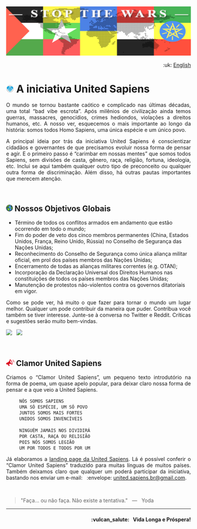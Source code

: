 ![United Sapiens banner](https://raw.githubusercontent.com/United-Sapiens/.github/main/profile/assets/profile-banner_1500x400.png)

<p align="right">:uk: <a href="https://github.com/United-Sapiens/.github/blob/main/profile/README.md">English</a></p>

# <img src="https://raw.githubusercontent.com/United-Sapiens/.github/main/profile/assets/unsap-icon.png" height="21px"> A iniciativa United Sapiens

<p align="justify">O mundo se tornou bastante caótico e complicado nas últimas décadas, uma total “bad vibe escrota”. Após milênios de civilização ainda temos guerras, massacres, genocídios, crimes hediondos, violações a direitos humanos, etc. A nosso ver, esquecemos o mais importante ao longo da história: somos todos Homo Sapiens, uma única espécie e um único povo.</p>

<p align="justify">A principal ideia por trás da iniciativa United Sapiens é conscientizar cidadãos e governantes de que precisamos evoluir nossa forma de pensar e agir. E o primeiro passo é “carimbar em nossas mentes” que somos todos Sapiens, sem divisões de casta, gênero, raça, religião, fortuna, ideologia, etc. Inclui se aqui também qualquer outro tipo de preconceito ou qualquer outra forma de discriminação. Além disso, há outras pautas importantes que merecem atenção.</p>
<p> &nbsp; </p>

## <img src="https://raw.githubusercontent.com/United-Sapiens/.github/main/profile/assets/globe-icon.png" height="18px"> Nossos Objetivos Globais

- Término de todos os conflitos armados em andamento que estão ocorrendo em todo o mundo;
- Fim do poder de veto dos cinco membros permanentes (China, Estados Unidos, França, Reino Unido, Rússia) no Conselho de Segurança das Nações Unidas;
- Reconhecimento do Conselho de Segurança como única aliança militar oficial, em prol dos países membros das Nações Unidas;
- Encerramento de todas as alianças militares correntes (e.g. OTAN);
- Incorporação da Declaração Universal dos Direitos Humanos nas constituições de todos os países membros das Nações Unidas;
- Manutenção de protestos não-violentos contra os governos ditatoriais em vigor.

<p align="justify">Como se pode ver, há muito o que fazer para tornar o mundo um lugar melhor. Qualquer um pode contribuir da maneira que puder. Contribua você também se tiver interesse. Junte-se à conversa no Twitter e Reddit. Críticas e sugestões serão muito bem-vindas.</p>

<p>
    <a href="https://twitter.com/loto365" target="_blank"><img src="https://img.shields.io/badge/twitter-%23009DF7.svg?&style=for-the-badge&logo=twitter&logoColor=white" height=25></a> &nbsp;
    <a href="https://www.reddit.com/r/United_Sapiens" target="_blank"><img src="https://img.shields.io/badge/reddit-%23FF4500.svg?&style=for-the-badge&logo=reddit&logoColor=white" height=25></a>
</p>
<p> &nbsp; </p>

## <img src="https://raw.githubusercontent.com/United-Sapiens/.github/main/profile/assets/clamor-icon.png" height="18px">  Clamor United Sapiens

<p align="justify">Criamos o “Clamor United Sapiens”, um pequeno texto introdutório na forma de poema, um quase apelo popular, para deixar claro nossa forma de pensar e a que veio a United Sapiens.</p>

```
     NÓS SOMOS SAPIENS
     UMA SÓ ESPÉCIE, UM SÓ POVO
     JUNTOS SOMOS MAIS FORTES
     UNIDOS SOMOS INVENCÍVEIS

     NINGUÉM JAMAIS NOS DIVIDIRÁ
     POR CASTA, RAÇA OU RELIGIÃO
     POIS NÓS SOMOS LEGIÃO
     UM POR TODOS E TODOS POR UM
```

<p align="justify">Já elaboramos a <a href="https://www.united-sapiens.org" target="_blank">landing page da United Sapiens</a>. Lá é possível conferir o “Clamor United Sapiens” traduzido para muitas línguas de muitos países. Também deixamos claro que qualquer um poderá participar da iniciativa, bastando nos enviar um e-mail: &nbsp; :envelope: <a href="mailto:united.sapiens.br@gmail.com">united.sapiens.br@gmail.com</a>.</p>
<p> &nbsp; </p>

> "Faça... ou não faça. Não existe a tentativa." &nbsp; — &nbsp; Yoda

- - -

<h4 align="right">:vulcan_salute: &nbsp; Vida Longa e Próspera!</h4>
